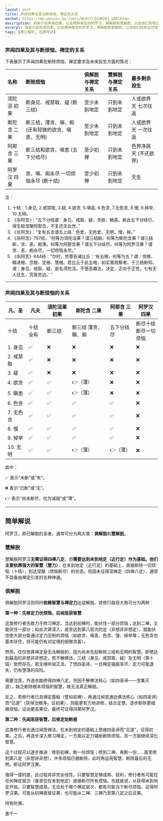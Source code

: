 ```yaml
---
layout: post
title: 声闻四果及其与断烦恼、禅定的关系
wechat: https://mp.weixin.qq.com/s/WLRcYcZGdM2A1_QAHlR2qw
description: 简单介绍声闻四果，以及两种类型的阿罗汉，俱解脱和慧解脱，以及他们的修证过程。
excerpt: 简单介绍声闻四果，以及两种类型的阿罗汉，俱解脱和慧解脱，以及他们的修证过程。
tags: [教义解析, 经典导读]
---
```


### 声闻四果及其与断烦恼、禅定的关系

下表展示了声闻四果在断除烦恼、禅定要求及未来投生方面的情况：

| 名称         | 断除烦恼                                       | 俱解脱与禅定关系 | 慧解脱与禅定关系 | 最多剩余投生         |
| :----------- | :--------------------------------------------- | :-------------- | :-------------- | :------------------- |
| 须陀洹 初果  | 断身见、戒禁取、疑 (断三结)                    | 至少未到地定    | 只到未到地定    | 人或欲界天 七次往返  |
| 斯陀含 二果  | 断三结，薄贪、嗔、痴 (还有轻微的欲贪、嗔恚、无明) | 至少未到地定    | 只到未到地定    | 人或欲界天 一次往返  |
| 阿那含 三果  | 断三结和欲贪、嗔恚 (五下分结尽)                | 至少初禅        | 只到未到地定    | 色界净居天 (不还欲界)|
| 阿罗汉 四果  | 贪、嗔、痴永尽 一切烦恼永尽 (断十结)           | 至少初禅        | 只到未到地定    | 无生                 |

注：
1. 十结：1.身见, 2.戒禁取, 3.疑, 4.欲贪, 5.嗔恚, 6.色贪, 7.无色贪, 8.慢, 9.掉举, 10.无明。
2. 《杂阿含》：“五下分结谓：身见、戒取、疑、贪欲、瞋恚。断此五下分结已，得生般涅槃阿那含，不复还生此世。”
3. 《长阿含》：“复有五法谓五上结：色爱，无色爱，无明，慢，掉。”
4. 《杂阿含》797经，“何等为须陀洹果？谓三结断。何等为斯陀含果？谓三结断，贪、恚、痴薄。何等为阿那含果？谓五下分结尽。何等为阿罗汉果？谓贪、恚、痴永尽，一切烦恼永尽。”
5. 《杂阿含》644经：“尔时，世尊告诸比丘：‘有五根，何等为五？谓：信根、精进根、念根、定根、慧根。若比丘于此五根，如实善观察者，于三结断知，谓：身见、戒取、疑，是名须陀洹，不堕恶趣法，决定，正向于正觉，七有天人往生，究竟苦边。’ ”

---

### 声闻四果及其与断烦恼的关系

| 凡、圣   | 凡夫     | 須陀洹果 初果     | 斯陀含 二果            | 阿那含 三果       | 阿罗汉 四果              |
|---------|---------|-----------------|----------------------|------------------|------------------------|
| 十结     | 十结全有 | 断三结               | 断三结 薄贪、瞋、痴     | 五下分结尽       | 断尽十结<br>断尽一切烦恼 |
| 1. 身见  | ✅        | ❌                   | ❌                 | ❌                | ❌                         |
| 2. 戒禁取 | ✅        | ❌                   | ❌                 | ❌                | ❌                         |
| 3. 疑    | ✅        | ❌                   | ❌                 | ❌                | ❌                         |
| 4. 欲贪  | ✅        | ✅                   | 👉（薄）             | ❌               | ❌                         |
| 5. 瞋恚  | ✅        | ✅                   | 👉（薄）             | ❌                | ❌                         |
| 6. 色贪  | ✅        | ✅                   | ✅                  | ✅                | ❌                         |
| 7. 无色贪| ✅        | ✅                   | ✅                  | ✅                | ❌                         |
| 8. 慢    | ✅        | ✅                   | ✅                 | ✅                | ❌                         |
| 9. 掉举  | ✅        | ✅                   | ✅                 | ✅                | ❌                         |
|10. 无明  | ✅        | ✅                   | 👉（薄）            | 👉（薄）          | ❌                         |

其中：

✅ 表示“未断”或“有”。

❌ 表示“已断”或“无”。

👉 表示“尚未断尽，仅为减弱”或“薄”。

---

## 简单解说

阿罗汉，即已解脱的圣者，通常可分为两大类：**俱解脱**和**慧解脱**。

### 慧解脱

慧解脱阿罗汉**无需证得四禅八定**，但**需要达到未到地定（近行定）**作为基础。他们主要依靠强大的**智慧（慧力）**，在未到地定（近行定）的基础上，直接断除一切烦恼（十结），到达涅槃（烦恼断尽）的状态。但因未证得深禅定（四禅八定），通常不具备由禅定引发的五种神通。

### 俱解脱

俱解脱阿罗汉则同时**依赖智慧与禅定力**达成解脱。其修行路径大致可分为两种：

**第一种：先修定力伏烦恼，后闻思获智慧**

这类修行者先致力于修习禅定。当达到初禅时，能伏住一部分烦恼；达到二禅，又能伏住一部分；如此次第深入，直至达到第八层次的定（非想非非想定），就能伏住绝大部分能通过定力压制的烦恼（如欲贪、嗔恚、色贪、慢、掉举等；无色贪也基本伏住，但可能仍有对定境的细微贪着）。

然而，仅仅依靠禅定是无法解脱的，因为尚未生起断除三结和无明的智慧。即使达到最高的非想非非想定，若不解佛法，三结（身见、戒禁取、疑）及无明（第十结）依然存在。若无缘听闻正法、了悟四圣谛，一旦禅定福报享尽，定力可能退失，仍有堕落的风险。

需要注意，外道也能修得四禅八定，但因不解佛法核心（如四圣谛——苦集灭道），缺乏断除根本烦恼的智慧，故无法真正解脱。

反之，若修行者已具禅定基础（譬如初禅），再通过闻思通达佛法核心（如四圣谛）而“见道”（获得法眼净，证初果），则能更有力地进修，结合定慧，逐步断除更细微烦恼，证向更高果位，最终可证得四果阿罗汉。

**第二种：先闻思获智慧，后修定助断惑**

这类修行者先通过闻思佛法，在未到地定的基础上思维四圣谛而“见道”，证得初果。之后，再逐步深入修习禅定，一方面以定力辅助断除烦恼，另一方面继续深化智慧。

这个过程可以逐步推进：修到初禅，断一份烦恼；修到二禅，再断一份……直至修到第八定（非想非非想），许多烦恼已被断除，此时再运用智慧，断除最后的无明，即证阿罗汉果。

值得一提的是，此过程并非完全线性。只要智慧足够成熟、锐利，修行者有可能在任何禅定层次（甚至仅在未到地定）直接断尽所有烦恼。也就是说，从获得未到地定开始，只要智慧成熟，无论处于哪个禅定层次，都有可能当下断尽烦恼，证得阿罗汉果。可能从初禅直接证果，也可能从二禅、三禅乃至第八定之后证果。

阿弥陀佛。

愚千一


